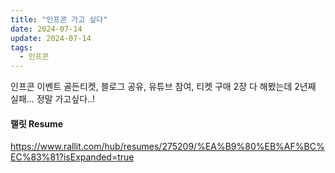 ```yaml
---
title: "인프콘 가고 싶다"
date: 2024-07-14
update: 2024-07-14
tags:
  - 인프콘
---
```


인프콘 이벤트 골든티켓, 블로그 공유, 유튜브 참여, 티켓 구매 2장 다 해봤는데 2년째 실패...
정말 가고싶다..!

#### 랠릿 Resume
https://www.rallit.com/hub/resumes/275209/%EA%B9%80%EB%AF%BC%EC%83%81?isExpanded=true